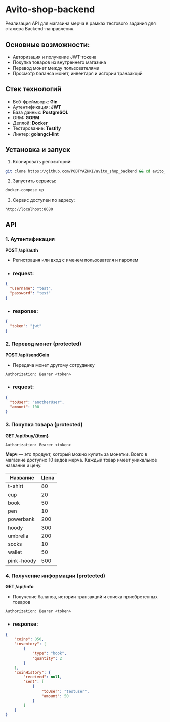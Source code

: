 # Avito-shop-backend

Реализация API для магазина мерча в рамках тестового задания для стажера Backend-направления.

## Основные возможности:
- Авторизация и получение JWT-токена
- Покупка товаров из внутреннего магазина
- Перевод монет между пользователями
- Просмотр баланса монет, инвентаря и истории транзакций


## Стек технологий
- Веб-фреймворк: **Gin**
- Аутентификация: **JWT**
- База данных: **PostgreSQL**
- ORM: **GORM**
- Деплой: **Docker**
- Тестирование: **Testify**
- Линтер: **golangci-lint**


## Установка и запуск

1. Клонировать репозиторий:
```bash
git clone https://github.com/PODTYAZHKI/avito_shop_backend && cd avito_shop_backend
```
2. Запустить сервисы:

```bash
docker-compose up
```  

3. Сервис доступен по адресу:
```
http://localhost:8080
```

## API

### 1. Аутентификация
**POST /api/auth**
- Регистрация или вход с именем пользователя и паролем
- ### request:
```json
{
  "username": "test",
  "password": "test"
}
```
- ### response:
```json
{
  "token": "jwt"
}
```

### 2. Перевод монет (protected)
**POST /api/sendCoin**
- Передача монет другому сотруднику
```
Authorization: Bearer <token>
```
- ### request:
```json
{
  "toUser": "anotherUser",
  "amount": 100
}
```
### 3. Покупка товара (protected)
**GET /api/buy/{item}**
```
Authorization: Bearer <token>
```

**Мерч** — это продукт, который можно купить за монетки. Всего в магазине доступно 10 видов мерча. Каждый товар имеет уникальное название и цену.

| Название     | Цена |
|--------------|------|
| t-shirt      | 80   |
| cup          | 20   |
| book         | 50   |
| pen          | 10   |
| powerbank    | 200  |
| hoody        | 300  |
| umbrella     | 200  |
| socks        | 10   |
| wallet       | 50   |
| pink-hoody   | 500  |

### 4. Получение информации (protected)
**GET /api/info**
- Получение баланса, истории транзакций и списка приобретенных товаров
```
Authorization: Bearer <token>
```
- ### response:
```json
{
    "coins": 850,
    "inventory": [
        {
            "type": "book",
            "quantity": 2
        }
    ],
    "coinHistory": {
        "received": null,
        "sent": [
            {
                "toUser": "testuser",
                "amount": 50
            }
        ]
    }
}
```
